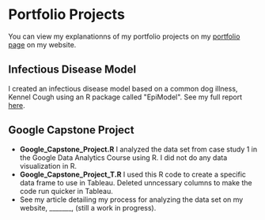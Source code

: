 # Portfolio Projects
You can view my explanationns of my portfolio projects on my [portfolio page](https://www.kellyjadams.com/portfolio) on my website. 

## Infectious Disease Model
I created an infectious disease model based on a common dog illness, Kennel Cough using an R package called "EpiModel". See my full report [here](https://5f31689b-f95d-484d-94c8-97a7bb2f3e60.filesusr.com/ugd/bc9ec1_ed23defb9f41424ab7aee99c35725433.pdf). 

## Google Capstone Project
- **Google_Capstone_Project.R** I analyzed the data set from case study 1 in the Google Data Analytics Course using R. I did not do any data visualization in R. 
- **Google_Capstone_Project_T.R** I used this R code to create a specific data frame to use in Tableau. Deleted unncessary columns to make the code run quicker in Tableau. 
- See my article detailing my process for analyzing the data set on my website, _______, (still a work in progress).

